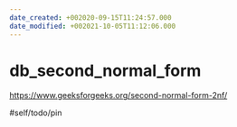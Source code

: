 ```yaml
---
date_created: +002020-09-15T11:24:57.000
date_modified: +002021-10-05T11:12:06.000
---
```


# db_second_normal_form

https://www.geeksforgeeks.org/second-normal-form-2nf/

#self/todo/pin
